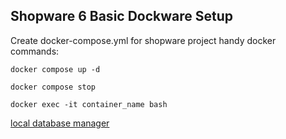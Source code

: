## Shopware 6 Basic Dockware Setup
Create docker-compose.yml for shopware project
handy docker commands:

```docker compose up -d```

```docker compose stop```

```docker exec -it container_name bash```

[local database manager](http://localhost/adminer.php)
